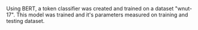 Using BERT, a token classifier was created and trained on a dataset "wnut-17". This model was trained and it's parameters measured on training and testing dataset.
